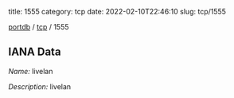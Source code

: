 title: 1555
category: tcp
date: 2022-02-10T22:46:10
slug: tcp/1555

[portdb](/) / [tcp](/category/tcp.html) / 1555


## IANA Data

_Name:_ livelan

_Description:_ livelan

